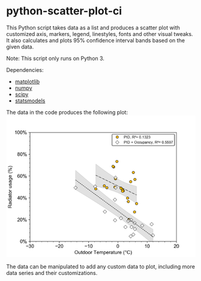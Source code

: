 # python-scatter-plot-ci
This Python script takes data as a list and produces a scatter plot with customized axis, markers, legend, linestyles, fonts and other visual tweaks. It also calculates and plots 95% confidence interval bands based on the given data.

Note: This script only runs on Python 3.

Dependencies:
- [matplotlib](https://matplotlib.org/)
- [numpy](https://numpy.org/)
- [scipy](https://www.scipy.org/)
- [statsmodels](https://www.statsmodels.org/stable/index.html)

The data in the code produces the following plot:
![plot](https://github.com/AKstudios/python-scatter-plot-ci/blob/master/tout_vs_radon_pid_red.png)

The data can be manipulated to add any custom data to plot, including more data series and their customizations.
